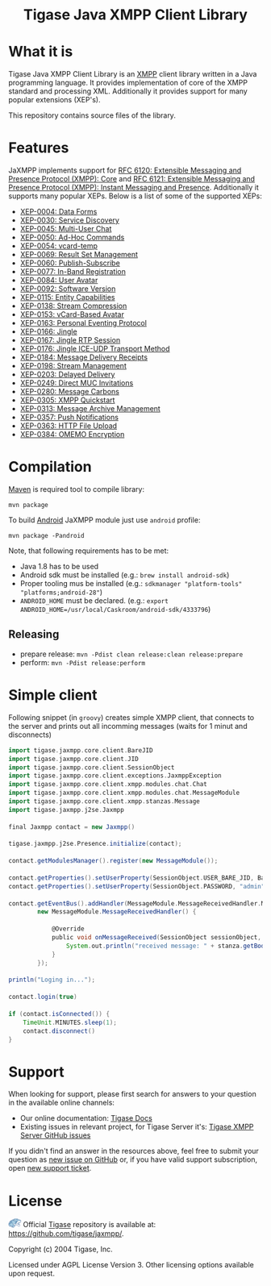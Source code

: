 <h1 align="center">
  Tigase Java XMPP Client Library
</h1>

# What it is

Tigase Java XMPP Client Library is an [XMPP](https://xmpp.org) client library written in a Java programming language. 
It provides implementation of core of the XMPP standard and processing XML. Additionally it provides support for many popular extensions (XEP's). 

This repository contains source files of the library.

# Features
JaXMPP implements support for [RFC 6120: Extensible Messaging and Presence Protocol (XMPP): Core](https://xmpp.org/rfcs/rfc6120.html) and [RFC 6121: Extensible Messaging and Presence Protocol (XMPP): Instant Messaging and Presence](https://xmpp.org/rfcs/rfc6121.html).
Additionally it supports many popular XEPs. Below is a list of some of the supported XEPs:

* [XEP-0004: Data Forms](https://xmpp.org/extensions/xep-0004.html)
* [XEP-0030: Service Discovery](https://xmpp.org/extensions/xep-0030.html)
* [XEP-0045: Multi-User Chat](https://xmpp.org/extensions/xep-0045.html)
* [XEP-0050: Ad-Hoc Commands](https://xmpp.org/extensions/xep-0050.html)
* [XEP-0054: vcard-temp](https://xmpp.org/extensions/xep-0054.html)
* [XEP-0069: Result Set Management](https://xmpp.org/extensions/xep-0059.html)
* [XEP-0060: Publish-Subscribe](https://xmpp.org/extensions/xep-0060.html)
* [XEP-0077: In-Band Registration](https://xmpp.org/extensions/xep-0077.html)
* [XEP-0084: User Avatar](https://xmpp.org/extensions/xep-0084.html)
* [XEP-0092: Software Version](https://xmpp.org/extensions/xep-0092.html)
* [XEP-0115: Entity Capabilities](https://xmpp.org/extensions/xep-0115.html)
* [XEP-0138: Stream Compression](https://xmpp.org/extensions/xep-0138.html)
* [XEP-0153: vCard-Based Avatar](https://xmpp.org/extensions/xep-0153.html)
* [XEP-0163: Personal Eventing Protocol](https://xmpp.org/extensions/xep-0163.html)
* [XEP-0166: Jingle](https://xmpp.org/extensions/xep-0166.html)
* [XEP-0167: Jingle RTP Session](https://xmpp.org/extensions/xep-0167.html)
* [XEP-0176: Jingle ICE-UDP Transport Method](https://xmpp.org/extensions/xep-0176.html)
* [XEP-0184: Message Delivery Receipts](https://xmpp.org/extensions/xep-0184.html)
* [XEP-0198: Stream Management](https://xmpp.org/extensions/xep-0198.html)
* [XEP-0203: Delayed Delivery](https://xmpp.org/extensions/xep-0203.html)
* [XEP-0249: Direct MUC Invitations](https://xmpp.org/extensions/xep-0249.html)
* [XEP-0280: Message Carbons](https://xmpp.org/extensions/xep-0280.html)
* [XEP-0305: XMPP Quickstart](https://xmpp.org/extensions/xep-0305.html)
* [XEP-0313: Message Archive Management](https://xmpp.org/extensions/xep-0313.html)
* [XEP-0357: Push Notifications](https://xmpp.org/extensions/xep-0357.html)
* [XEP-0363: HTTP File Upload](https://xmpp.org/extensions/xep-0363.html)
* [XEP-0384: OMEMO Encryption](https://xmpp.org/extensions/xep-0384.html)

# Compilation 

[Maven](https://maven.apache.org/) is required tool to compile library:

    mvn package

To build [Android](https://developer.android.com/) JaXMPP module just use `android` profile:

    mvn package -Pandroid 

Note, that following requirements has to be met:
* Java 1.8 has to be used
* Android sdk must be installed (e.g.: `brew install android-sdk`)
* Proper tooling mus be installed (e.g.: `sdkmanager "platform-tools" "platforms;android-28"`)
* `ANDROID_HOME` must be declared. (e.g.: `export ANDROID_HOME=/usr/local/Caskroom/android-sdk/4333796`)

## Releasing

* prepare release: `mvn -Pdist clean release:clean release:prepare`
* perform: `mvn -Pdist release:perform`

# Simple client

Following snippet (in `groovy`) creates simple XMPP client, that connects to the server and prints out all incomming messages (waits for 1 minut and disconnects)

```groovy
import tigase.jaxmpp.core.client.BareJID
import tigase.jaxmpp.core.client.JID
import tigase.jaxmpp.core.client.SessionObject
import tigase.jaxmpp.core.client.exceptions.JaxmppException
import tigase.jaxmpp.core.client.xmpp.modules.chat.Chat
import tigase.jaxmpp.core.client.xmpp.modules.chat.MessageModule
import tigase.jaxmpp.core.client.xmpp.stanzas.Message
import tigase.jaxmpp.j2se.Jaxmpp

final Jaxmpp contact = new Jaxmpp()

tigase.jaxmpp.j2se.Presence.initialize(contact);

contact.getModulesManager().register(new MessageModule());

contact.getProperties().setUserProperty(SessionObject.USER_BARE_JID, BareJID.bareJIDInstance("admin@atlantiscity"))
contact.getProperties().setUserProperty(SessionObject.PASSWORD, "admin")

contact.getEventBus().addHandler(MessageModule.MessageReceivedHandler.MessageReceivedEvent.class,
        new MessageModule.MessageReceivedHandler() {

            @Override
            public void onMessageReceived(SessionObject sessionObject, Chat chat, Message stanza) {
                System.out.println("received message: " + stanza.getBody());
            }
        });

println("Loging in...");

contact.login(true)

if (contact.isConnected()) {
    TimeUnit.MINUTES.sleep(1);
    contact.disconnect()
}
```

# Support

When looking for support, please first search for answers to your question in the available online channels:

* Our online documentation: [Tigase Docs](https://docs.tigase.net)
* Existing issues in relevant project, for Tigase Server it's: [Tigase XMPP Server GitHub issues](https://github.com/tigase/jaxmpp/issues)

If you didn't find an answer in the resources above, feel free to submit your question as [new issue on GitHub](https://github.com/tigase/jaxmpp/issues/new/choose) or, if you have valid support subscription, open [new support ticket](https://tigase.net/technical-support).


# License

<img alt="Tigase Tigase Logo" src="https://github.com/tigase/website-assets/blob/master/tigase/images/tigase-logo.png?raw=true" width="25"/> Official <a href="https://tigase.net/">Tigase</a> repository is available at: https://github.com/tigase/jaxmpp/.

Copyright (c) 2004 Tigase, Inc.

Licensed under AGPL License Version 3. Other licensing options available upon request.
